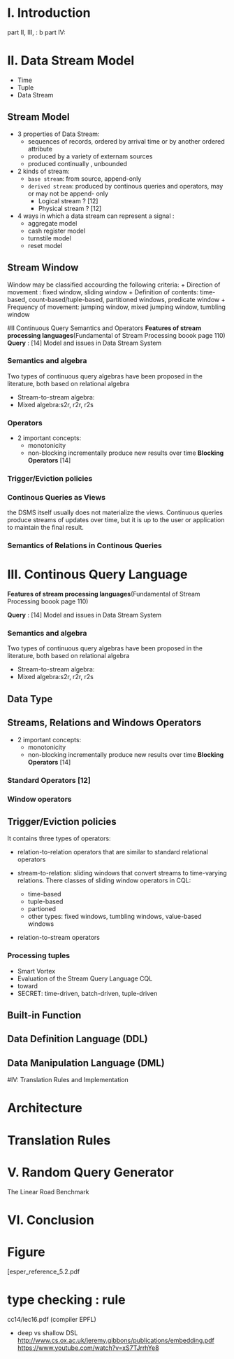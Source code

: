 
# I. Introduction



part II, III, : b
part IV: 

# II. Data Stream Model
- Time
- Tuple
- Data Stream

## Stream Model
- 3 properties of Data Stream: 
    + sequences of records, ordered by arrival time or by another ordered attribute
    + produced by a variety of externam sources
    + produced continually , unbounded
- 2 kinds of stream: 
    + `base stream`: from source, append-only 
    + `derived stream`: produced by continous queries and operators, may or may not be append- only
        * Logical stream ? [12]
        * Physical stream ? [12]
- 4  ways in which a data stream can represent a signal :
    + aggregate model
    + cash register model
    + turnstile model
    + reset model

## Stream Window
Window may be classified accourding the following criteria:
    + Direction of movement : fixed window, sliding window
    + Definition of contents: time-based, count-based/tuple-based, partitioned windows, predicate window
    + Frequency of movement: jumping window, mixed jumping window, tumbling window



#II Continuous Query Semantics and Operators
**Features of stream processing languages**(Fundamental of Stream Processing boook page 110)
**Query** : [14] Model and issues in Data Stream System


### Semantics and algebra
Two types of continuous query algebras have been proposed in the literature, both based on relational algebra
- Stream-to-stream algebra:
- Mixed algebra:s2r, r2r, r2s

### Operators
- 2 important concepts:
    + monotonicity
    + non-blocking
incrementally produce new results over time
**Blocking Operators** [14]


### Trigger/Eviction policies

### Continous Queries as Views
the DSMS itself usually does not materialize the views. Continuous queries produce streams of updates over time, but it is up to the user or application to maintain the final result.
### Semantics of Relations in Continous Queries



# III. Continous Query Language
**Features of stream processing languages**(Fundamental of Stream Processing boook page 110)

**Query** : [14] Model and issues in Data Stream System

### Semantics and algebra
Two types of continuous query algebras have been proposed in the literature, both based on relational algebra
- Stream-to-stream algebra:
- Mixed algebra:s2r, r2r, r2s
## Data Type
## Streams, Relations and Windows Operators
- 2 important concepts:
    + monotonicity
    + non-blocking
incrementally produce new results over time
**Blocking Operators** [14]

### Standard Operators [12]
### Window operators
## Trigger/Eviction policies
It contains three types of operators: 
- relation-to-relation operators that are similar to standard relational operators

- stream-to-relation: sliding windows that convert streams to time-varying relations. There classes of sliding window operators in CQL:
    + time-based
    + tuple-based
    + partioned
    + other types: fixed windows, tumbling windows, value-based windows

- relation-to-stream operators

### Processing tuples
- Smart Vortex
- Evaluation of the Stream Query Language CQL
- toward 
- SECRET: time-driven, batch-driven, tuple-driven

## Built-in Function

## Data Definition Language (DDL)

## Data Manipulation Language (DML)

#IV: Translation Rules and Implementation
# Architecture

# Translation Rules

# V. Random Query Generator

The Linear Road Benchmark


# VI. Conclusion



# Figure
[esper_reference_5.2.pdf

# type checking : rule
cc14/lec16.pdf (compiler EPFL)


- deep vs shallow DSL
	http://www.cs.ox.ac.uk/jeremy.gibbons/publications/embedding.pdf
	https://www.youtube.com/watch?v=xS7TJrrhYe8